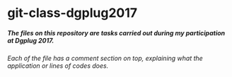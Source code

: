 # git-class-dgplug2017

##### The files on this repository are tasks carried out during my participation at Dgplug 2017.

###### Each of the file has a comment section on top, explaining what the application or lines of codes does.
